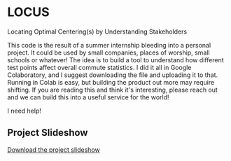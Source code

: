 # LOCUS
Locating Optimal Centering(s) by Understanding Stakeholders

This code is the result of a summer internship bleeding into a personal project. 
It could be used by small companies, places of worship, small schools or whatever!
The idea is to build a tool to understand how different test points affect overall commute statistics. 
I did it all in Google Colaboratory, and I suggest downloading the file and uploading it to that. 
Running in Colab is easy, but building the product out more may require shifting. 
If you are reading this and think it's interesting, please reach out and we can build this into a useful service for the world!


I need help!

## Project Slideshow
[Download the project slideshow](./LOCUS_Pitch_Deck_8:7:24.pdf)
